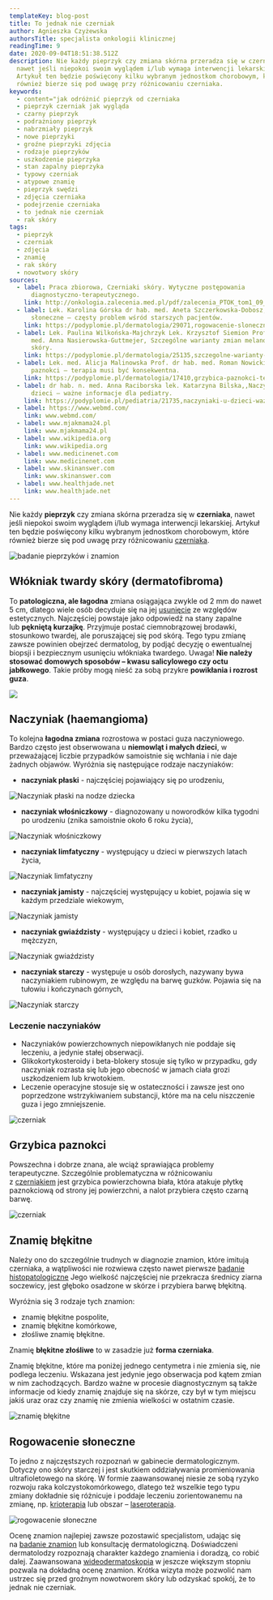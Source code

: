 ```yaml
---
templateKey: blog-post
title: To jednak nie czerniak
author: Agnieszka Czyżewska
authorsTitle: specjalista onkologii klinicznej
readingTime: 9
date: 2020-09-04T18:51:38.512Z
description: Nie każdy pieprzyk czy zmiana skórna przeradza się w czerniaka,
  nawet jeśli niepokoi swoim wyglądem i/lub wymaga interwencji lekarskiej.
  Artykuł ten będzie poświęcony kilku wybranym jednostkom chorobowym, które
  również bierze się pod uwagę przy różnicowaniu czerniaka.
keywords:
  - content="jak odróżnić pieprzyk od czerniaka
  - pieprzyk czerniak jak wygląda
  - czarny pieprzyk
  - podrażniony pieprzyk
  - nabrzmiały pieprzyk
  - nowe pieprzyki
  - groźne pieprzyki zdjęcia
  - rodzaje pieprzyków
  - uszkodzenie pieprzyka
  - stan zapalny pieprzyka
  - typowy czerniak
  - atypowe znamię
  - pieprzyk swędzi
  - zdjęcia czerniaka
  - podejrzenie czerniaka
  - to jednak nie czerniak
  - rak skóry
tags:
  - pieprzyk
  - czerniak
  - zdjęcia
  - znamię
  - rak skóry
  - nowotwory skóry
sources:
  - label: Praca zbiorowa, Czerniaki skóry. Wytyczne postępowania
      diagnostyczno-terapeutycznego.
    link: http://onkologia.zalecenia.med.pl/pdf/zalecenia_PTOK_tom1_09_Czerniaki_skory_20190517.pdf
  - label: Lek. Karolina Górska dr hab. med. Aneta Szczerkowska-Dobosz, Rogowacenie
      słoneczne – częsty problem wśród starszych pacjentów.
    link: https://podyplomie.pl/dermatologia/29071,rogowacenie-sloneczne-czesty-problem-wsrod-starszych-pacjentow
  - label: Lek. Paulina Wilkońska-Majchrzyk Lek. Krzysztof Siemion Prof. dr hab.
      med. Anna Nasierowska-Guttmejer, Szczególne warianty zmian melanocytarnych
      skóry.
    link: https://podyplomie.pl/dermatologia/25135,szczegolne-warianty-zmian-melanocytarnych-skory
  - label: Lek. med. Alicja Malinowska Prof. dr hab. med. Roman Nowicki, Grzybica
      paznokci – terapia musi być konsekwentna.
    link: https://podyplomie.pl/dermatologia/17410,grzybica-paznokci-terapia-musi-byc-konsekwentna
  - label: dr hab. n. med. Anna Raciborska lek. Katarzyna Bilska,,Naczyniaki u
      dzieci – ważne informacje dla pediatry.
    link: https://podyplomie.pl/pediatria/21735,naczyniaki-u-dzieci-wazne-informacje-dla-pediatry
  - label: https://www.webmd.com/
    link: www.webmd.com/
  - label: www.mjakmama24.pl
    link: www.mjakmama24.pl
  - label: www.wikipedia.org
    link: www.wikipedia.org
  - label: www.medicinenet.com
    link: www.medicinenet.com
  - label: www.skinanswer.com
    link: www.skinanswer.com
  - label: www.healthjade.net
    link: www.healthjade.net
---
```

Nie każdy **pieprzyk** czy zmiana skórna przeradza się w **czerniaka**, nawet jeśli niepokoi swoim wyglądem i/lub wymaga interwencji lekarskiej. Artykuł ten będzie poświęcony kilku wybranym jednostkom chorobowym, które również bierze się pod uwagę przy różnicowaniu [czerniaka](/czerniak "Czerniak").

![badanie pieprzyków i znamion](img/to-jednak-nie-czerniak0.jpg)

## Włókniak twardy skóry (dermatofibroma)

To **patologiczna, ale łagodna** zmiana osiągająca zwykle od 2 mm do nawet 5 cm, dlatego wiele osób decyduje się na jej [usunięcie](https://twojeznamiona.pl/chirurgiczne-usuwanie-znamion "Usuwanie Znanion") ze względów estetycznych. Najczęściej powstaje jako odpowiedź na stany zapalne lub **pękniętą kurzajkę**. Przyjmuje postać ciemnobrązowej brodawki, stosunkowo twardej, ale poruszającej się pod skórą. Tego typu zmianę zawsze powinien obejrzeć dermatolog, by podjąć decyzję o ewentualnej biopsji i bezpiecznym usunięciu włókniaka twardego. Uwaga! **Nie należy stosować domowych sposobów – kwasu salicylowego czy octu jabłkowego**. Takie próby mogą nieść za sobą przykre **powikłania i rozrost guza**.

![](img/to-jednak-nie-czerniak1.jpg)

## Naczyniak (haemangioma)

To kolejna **łagodna zmiana** rozrostowa w postaci guza naczyniowego. Bardzo często jest obserwowana u **niemowląt i małych dzieci**, w przeważającej liczbie przypadków samoistnie się wchłania i nie daje żadnych objawów. Wyróżnia się następujące rodzaje naczyniaków:

* **naczyniak płaski** - najczęściej pojawiający się po urodzeniu,

![Naczyniak płaski na nodze dziecka ](img/to-jednak-nie-czerniak2.jpg "Naczyniak płaski na nodze dziecka ")

* **naczyniak włośniczkowy** - diagnozowany u noworodków kilka tygodni po urodzeniu (znika samoistnie około 6 roku życia),

![Naczyniak włośniczkowy](img/to-jednak-nie-czerniak3.jpg "Naczyniak włośniczkowy")

* **naczyniak limfatyczny** - występujący u dzieci w pierwszych latach życia,

![Naczyniak limfatyczny](img/to-jednak-nie-czerniak4.jpg "Naczyniak limfatyczny")

* **naczyniak jamisty** - najczęściej występujący u kobiet, pojawia się w każdym przedziale wiekowym,

![Naczyniak jamisty](img/to-jednak-nie-czerniak5.jpg "Naczyniak jamisty")

* **naczyniak gwiaździsty** - występujący u dzieci i kobiet, rzadko u mężczyzn,

![Naczyniak gwiaździsty](img/to-jednak-nie-czerniak6.jpg "Naczyniak gwiaździsty")

* **naczyniak starczy** - występuje u osób dorosłych, nazywany bywa naczyniakiem rubinowym, ze względu na barwę guzków. Pojawia się na tułowiu i kończynach górnych,

![Naczyniak starczy](img/to-jednak-nie-czerniak7.jpg "Naczyniak starczy")

### Leczenie naczyniaków

* Naczyniaków powierzchownych niepowikłanych nie poddaje się leczeniu, a jedynie stałej obserwacji.
* Glikokortykosteroidy i beta-blokery stosuje się tylko w przypadku, gdy naczyniak rozrasta się lub jego obecność w jamach ciała grozi uszkodzeniem lub krwotokiem.
* Leczenie operacyjne stosuje się w ostateczności i zawsze jest ono poprzedzone wstrzykiwaniem substancji, które ma na celu niszczenie guza i jego zmniejszenie.

![czerniak](img/to-jednak-nie-czerniak8.jpg "czerniak")

## Grzybica paznokci

Powszechna i dobrze znana, ale wciąż sprawiająca problemy terapeutyczne. Szczególnie problematyczna w różnicowaniu z [czerniakiem](https://twojeznamiona.pl/czerniak "Czerniak") jest grzybica powierzchowna biała, która atakuje płytkę paznokciową od strony jej powierzchni, a nalot przybiera często czarną barwę.

<More link="/czerniak/rodzaje-czerniaka/czerniak-na-dloniach-i-podeszwach-stop" text="Zobacz, jak może wyglądać czerniak na stopach" cta="Sprawdź" />

![czerniak](img/to-jednak-nie-czerniak9.jpg "czerniak")

## Znamię błękitne

Należy ono do szczególnie trudnych w diagnozie znamion, które imitują czerniaka, a wątpliwości nie rozwiewa często nawet pierwsze [badanie histopatologiczne](https://twojeznamiona.pl/chirurgiczne-usuwanie-znamion#histopatologia "Badanie histopatologiczne") Jego wielkość najczęściej nie przekracza średnicy ziarna soczewicy, jest głęboko osadzone w skórze i przybiera barwę błękitną.

Wyróżnia się 3 rodzaje tych znamion:

* znamię błękitne pospolite,
* znamię błękitne komórkowe,
* złośliwe znamię błękitne.

Znamię **błękitne złośliwe** to w zasadzie już **forma czerniaka**.

Znamię błękitne, które ma poniżej jednego centymetra i nie zmienia się, nie podlega leczeniu. Wskazana jest jedynie jego obserwacja pod kątem zmian w nim zachodzących. Bardzo ważne w procesie diagnostycznym są także informacje od kiedy znamię znajduje się na skórze, czy był w tym miejscu jakiś uraz oraz czy znamię nie zmienia wielkości w ostatnim czasie.

<More link="/blog/jak-odroznic-zwykly-pieprzyk-od-typowego-czerniaka-zdjecia" text="Zobacz, jak odróżnić pieprzyk od typowego czerniaka" cta="Sprawdź" />

![znamię błękitne](img/to-jednak-nie-czerniak10.jpg "znamię błękitne")

## Rogowacenie słoneczne

To jedno z najczęstszych rozpoznań w gabinecie dermatologicznym. Dotyczy ono skóry starczej i jest skutkiem oddziaływania promieniowania ultrafioletowego na skórę. W formie zaawansowanej niesie ze sobą ryzyko rozwoju raka kolczystokomórkowego, dlatego też wszelkie tego typu zmiany dokładnie się różnicuje i poddaje leczeniu zorientowanemu na zmianę, np. [krioterapia](/laserowe-usuwanie-znamion#kriochirurgia "Krioterapia") lub obszar – [laseroterapia](/laserowe-usuwanie-znamion#laserowe "Lasserowe usuwanie znamion").

![rogowacenie słoneczne](img/to-jednak-nie-czerniak11.jpg "rogowacenie słoneczne")



Ocenę znamion najlepiej zawsze pozostawić specjalistom, udając się na [badanie znamion](/dermatoskopia-badanie-znamion "Badanie znamion") lub konsultację dermatologiczną. Doświadczeni dermatolodzy rozpoznają charakter każdego znamienia i doradzą, co robić dalej. Zaawansowana [wideodermatoskopia](/wideodermatoskopia-komputerowe-badanie-znamion "Wideodermatoskopia") w jeszcze większym stopniu pozwala na dokładną ocenę znamion. Krótka wizyta może pozwolić nam ustrzec się przed groźnym nowotworem skóry lub odzyskać spokój, że to jednak nie czerniak.

<More link="/cennik" text="Zobacz, czy badamy znamiona w Twoim mieście." cta="Sprawdź" />